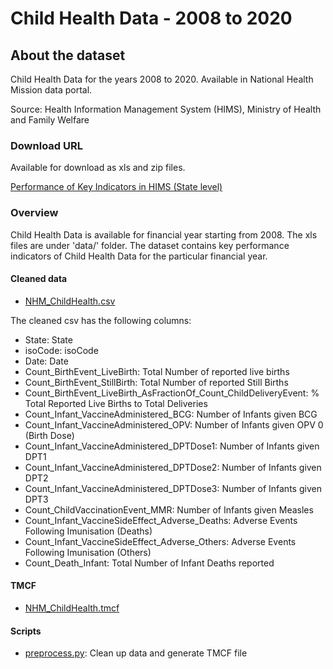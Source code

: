 # Child Health Data - 2008 to 2020
        
## About the dataset
Child Health Data for the years 2008 to 2020. Available in National Health Mission data portal.

Source: Health Information Management System (HIMS), Ministry of Health and Family Welfare

### Download URL
Available for download as xls and zip files.

[Performance of Key Indicators in HIMS (State level)](https://nrhm-mis.nic.in/hmisreports/frmstandard_reports.aspx)

### Overview
Child Health Data is available for financial year starting from 2008. The xls files are under 'data/' folder.
The dataset contains key performance indicators of Child Health Data for the particular financial year. 

#### Cleaned data
- [NHM_ChildHealth.csv](NHM_ChildHealth.csv)

The cleaned csv has the following columns:

- State: State
- isoCode: isoCode
- Date: Date
- Count_BirthEvent_LiveBirth: Total Number of reported live births
- Count_BirthEvent_StillBirth: Total Number of reported Still Births
- Count_BirthEvent_LiveBirth_AsFractionOf_Count_ChildDeliveryEvent: % Total Reported Live Births to Total Deliveries
- Count_Infant_VaccineAdministered_BCG: Number of Infants given BCG
- Count_Infant_VaccineAdministered_OPV: Number of Infants given OPV 0 (Birth Dose)
- Count_Infant_VaccineAdministered_DPTDose1: Number of Infants given DPT1
- Count_Infant_VaccineAdministered_DPTDose2: Number of Infants given DPT2
- Count_Infant_VaccineAdministered_DPTDose3: Number of Infants given DPT3
- Count_ChildVaccinationEvent_MMR: Number of Infants given Measles
- Count_Infant_VaccineSideEffect_Adverse_Deaths: Adverse Events Following Imunisation (Deaths)
- Count_Infant_VaccineSideEffect_Adverse_Others: Adverse Events Following Imunisation (Others)
- Count_Death_Infant: Total Number of Infant Deaths reported

#### TMCF
- [NHM_ChildHealth.tmcf](NHM_ChildHealth.tmcf)

#### Scripts
- [preprocess.py](preprocess.py): Clean up data and generate TMCF file
        